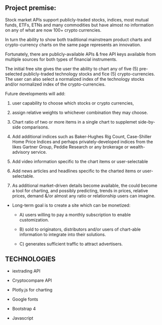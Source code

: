 ## Project premise: ##
Stock market APIs support publicly-traded stocks, indices,
most mutual funds, ETFs, ETNs and many commodities but have almost no
information on any of what are now 100+ crypto currencies.

In turn the ability to show both traditional mainstream product charts and
crypto-currency charts on the same page represents an innovation.

Fortunately, there are publicly-available APIs & free API keys available from
multiple sources for both types of financial instruments.

The initial free site gives the user the ability to chart any of five (5)
pre-selected publicly-traded technology stocks and fice (5) crypto-currencies.
The user can also select a normalized index of the technology stocks and/or
normalized index of the crypto-currencies.

Future developments will add:

1.  user capability to choose which stocks or crypto currencies,

1.  assign relative weights to whichever combination they may choose.

1.  Chart ratio of two or more items in a single chart to supplemet side-by-side
    comparisons.

1.  Add additional indices such as Baker-Hughes Rig Count, Case-Shiller Home
    Price Indices and perhaps privately-developed indices from the likes Gartner
    Group, Peddie Research or any brokerage or wealth-advisory service.

1.  Add video information specific to the chart items or user-selectable

1.  Add news articles and headlines specific to the charted items or
    user-selectable.

1.  As additional market-driven details become available, the could become a
    tool for charting, and possibly predicting, trends in prices, relative
    prices, demand &/or almost any ratio or relationship users can imagine.

*   Long-term goal is to create a site which can be monetized:

    *   A) users willing to pay a monthly subscription to enable customization.

    *   B) sold to originators, distributors and/or users of chart-able
        information to integrate into their solutions.

    *   C) generates sufficient traffic to attract advertisers.

## TECHNOLOGIES ##

*   iextrading API

*   Cryptocompare API

*   Plotly.js for charting

*   Google fonts

*   Bootstrap 4

*   Javascript
